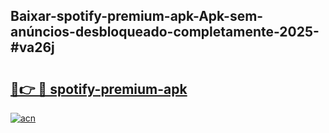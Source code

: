 ## Baixar-spotify-premium-apk-Apk-sem-anúncios-desbloqueado-completamente-2025-#va26j

# <h2><a href="https://ainizakaria.my?title=spotify-premium-apk&ref=20M">🔗👉 🔴 spotify-premium-apk</a></h2>

[![acn](https://github.com/user-attachments/assets/0f9c940e-d8b0-45ae-aac7-cd30a18b3e1c)](https://ainizakaria.my?title=spotify-premium-apk&ref=20M)

